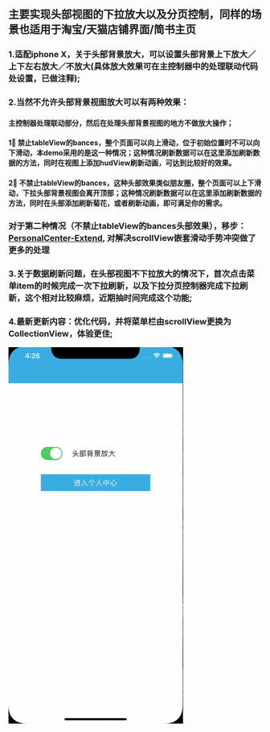 
## 主要实现头部视图的下拉放大以及分页控制，同样的场景也适用于淘宝/天猫店铺界面/简书主页

### 1.适配iphone X，关于头部背景放大，可以设置头部背景上下放大／上下左右放大／不放大(具体放大效果可在主控制器中的处理联动代码处设置，已做注释);

### 2.当然不允许头部背景视图放大可以有两种效果：
#### 主控制器处理联动部分，然后在处理头部背景视图的地方不做放大操作；
#### 1⃣️ 禁止tableView的bances，整个页面可以向上滑动，位于初始位置时不可以向下滑动，本demo采用的是这一种情况；这种情况刷新数据可以在这里添加刷新数据的方法，同时在视图上添加hudView刷新动画，可达到比较好的效果。

#### 2⃣️ 不禁止tableView的bances，这种头部效果类似朋友圈，整个页面可以上下滑动，下拉头部背景视图会离开顶部；这种情况刷新数据可以在这里添加刷新数据的方法，同时在头部添加刷新菊花，或者刷新动画，即可满足你的需求。

### 对于第二种情况（不禁止tableView的bances头部效果），移步：[PersonalCenter-Extend](https://github.com/ArchLL/PersonalCenter-Extend), 对解决scrollView嵌套滑动手势冲突做了更多的处理

### 3.关于数据刷新问题，在头部视图不下拉放大的情况下，首次点击菜单item的时候完成一次下拉刷新，以及下拉分页控制器完成下拉刷新，这个相对比较麻烦，近期抽时间完成这个功能;

### 4.最新更新内容：优化代码，并将菜单栏由scrollView更换为CollectionView，体验更佳;

![image](https://github.com/ArchLL/ARPersonalCenter/blob/master/show.gif)
